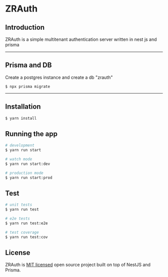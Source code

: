 # ZRAuth

## Introduction

ZRAuth is a simple multitenant authentication server written in nest js and prisma

-----
## Prisma and DB
Create a postgres instance and create a db "zrauth"
```
$ npx prisma migrate
```

-----

## Installation

```bash
$ yarn install
```

## Running the app

```bash
# development
$ yarn run start

# watch mode
$ yarn run start:dev

# production mode
$ yarn run start:prod
```

## Test

```bash
# unit tests
$ yarn run test

# e2e tests
$ yarn run test:e2e

# test coverage
$ yarn run test:cov
```

## License

ZRAuth is [MIT licensed](LICENSE) open source project built on top of NestJS and Prisma.
